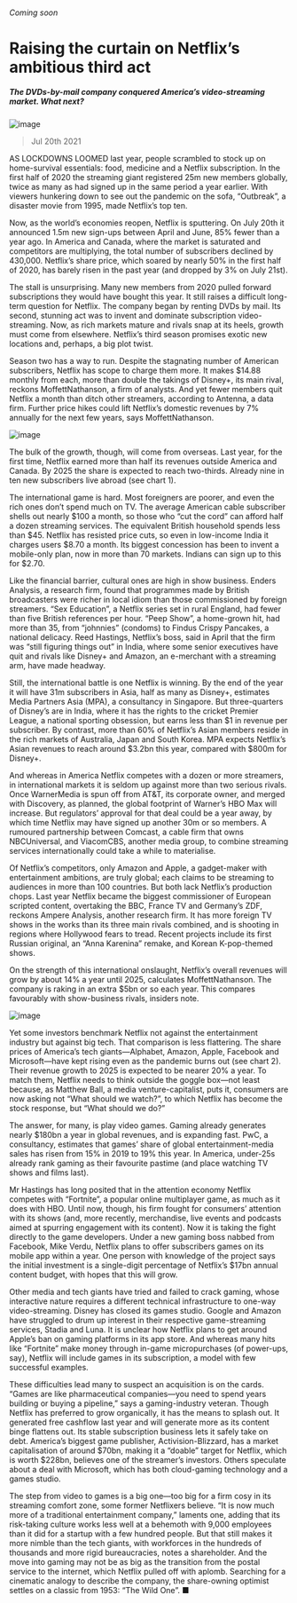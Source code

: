 ###### Coming soon
# Raising the curtain on Netflix’s ambitious third act 
##### The DVDs-by-mail company conquered America’s video-streaming market. What next? 
![image](images/20210724_WBP502.jpg) 
> Jul 20th 2021 
AS LOCKDOWNS LOOMED last year, people scrambled to stock up on home-survival essentials: food, medicine and a Netflix subscription. In the first half of 2020 the streaming giant registered 25m new members globally, twice as many as had signed up in the same period a year earlier. With viewers hunkering down to see out the pandemic on the sofa, “Outbreak”, a disaster movie from 1995, made Netflix’s top ten.
Now, as the world’s economies reopen, Netflix is sputtering. On July 20th it announced 1.5m new sign-ups between April and June, 85% fewer than a year ago. In America and Canada, where the market is saturated and competitors are multiplying, the total number of subscribers declined by 430,000. Netflix’s share price, which soared by nearly 50% in the first half of 2020, has barely risen in the past year (and dropped by 3% on July 21st).

The stall is unsurprising. Many new members from 2020 pulled forward subscriptions they would have bought this year. It still raises a difficult long-term question for Netflix. The company began by renting DVDs by mail. Its second, stunning act was to invent and dominate subscription video-streaming. Now, as rich markets mature and rivals snap at its heels, growth must come from elsewhere. Netflix’s third season promises exotic new locations and, perhaps, a big plot twist.

Season two has a way to run. Despite the stagnating number of American subscribers, Netflix has scope to charge them more. It makes $14.88 monthly from each, more than double the takings of Disney+, its main rival, reckons MoffettNathanson, a firm of analysts. And yet fewer members quit Netflix a month than ditch other streamers, according to Antenna, a data firm. Further price hikes could lift Netflix’s domestic revenues by 7% annually for the next few years, says MoffettNathanson.
![image](images/20210724_WBC885_0.png) 

The bulk of the growth, though, will come from overseas. Last year, for the first time, Netflix earned more than half its revenues outside America and Canada. By 2025 the share is expected to reach two-thirds. Already nine in ten new subscribers live abroad (see chart 1).
The international game is hard. Most foreigners are poorer, and even the rich ones don’t spend much on TV. The average American cable subscriber shells out nearly $100 a month, so those who “cut the cord” can afford half a dozen streaming services. The equivalent British household spends less than $45. Netflix has resisted price cuts, so even in low-income India it charges users $8.70 a month. Its biggest concession has been to invent a mobile-only plan, now in more than 70 markets. Indians can sign up to this for $2.70.
Like the financial barrier, cultural ones are high in show business. Enders Analysis, a research firm, found that programmes made by British broadcasters were richer in local idiom than those commissioned by foreign streamers. “Sex Education”, a Netflix series set in rural England, had fewer than five British references per hour. “Peep Show”, a home-grown hit, had more than 35, from “johnnies” (condoms) to Findus Crispy Pancakes, a national delicacy. Reed Hastings, Netflix’s boss, said in April that the firm was “still figuring things out” in India, where some senior executives have quit and rivals like Disney+ and Amazon, an e-merchant with a streaming arm, have made headway.
Still, the international battle is one Netflix is winning. By the end of the year it will have 31m subscribers in Asia, half as many as Disney+, estimates Media Partners Asia (MPA), a consultancy in Singapore. But three-quarters of Disney’s are in India, where it has the rights to the cricket Premier League, a national sporting obsession, but earns less than $1 in revenue per subscriber. By contrast, more than 60% of Netflix’s Asian members reside in the rich markets of Australia, Japan and South Korea. MPA expects Netflix’s Asian revenues to reach around $3.2bn this year, compared with $800m for Disney+.
And whereas in America Netflix competes with a dozen or more streamers, in international markets it is seldom up against more than two serious rivals. Once WarnerMedia is spun off from AT&amp;T, its corporate owner, and merged with Discovery, as planned, the global footprint of Warner’s HBO Max will increase. But regulators’ approval for that deal could be a year away, by which time Netflix may have signed up another 30m or so members. A rumoured partnership between Comcast, a cable firm that owns NBCUniversal, and ViacomCBS, another media group, to combine streaming services internationally could take a while to materialise.
Of Netflix’s competitors, only Amazon and Apple, a gadget-maker with entertainment ambitions, are truly global; each claims to be streaming to audiences in more than 100 countries. But both lack Netflix’s production chops. Last year Netflix became the biggest commissioner of European scripted content, overtaking the BBC, France TV and Germany’s ZDF, reckons Ampere Analysis, another research firm. It has more foreign TV shows in the works than its three main rivals combined, and is shooting in regions where Hollywood fears to tread. Recent projects include its first Russian original, an “Anna Karenina” remake, and Korean K-pop-themed shows.
On the strength of this international onslaught, Netflix’s overall revenues will grow by about 14% a year until 2025, calculates MoffettNathanson. The company is raking in an extra $5bn or so each year. This compares favourably with show-business rivals, insiders note.
![image](images/20210724_WBC004.png) 

Yet some investors benchmark Netflix not against the entertainment industry but against big tech. That comparison is less flattering. The share prices of America’s tech giants—Alphabet, Amazon, Apple, Facebook and Microsoft—have kept rising even as the pandemic burns out (see chart 2). Their revenue growth to 2025 is expected to be nearer 20% a year. To match them, Netflix needs to think outside the goggle box—not least because, as Matthew Ball, a media venture-capitalist, puts it, consumers are now asking not “What should we watch?”, to which Netflix has become the stock response, but “What should we do?”
The answer, for many, is play video games. Gaming already generates nearly $180bn a year in global revenues, and is expanding fast. PwC, a consultancy, estimates that games’ share of global entertainment-media sales has risen from 15% in 2019 to 19% this year. In America, under-25s already rank gaming as their favourite pastime (and place watching TV shows and films last).
Mr Hastings has long posited that in the attention economy Netflix competes with “Fortnite”, a popular online multiplayer game, as much as it does with HBO. Until now, though, his firm fought for consumers’ attention with its shows (and, more recently, merchandise, live events and podcasts aimed at spurring engagement with its content). Now it is taking the fight directly to the game developers. Under a new gaming boss nabbed from Facebook, Mike Verdu, Netflix plans to offer subscribers games on its mobile app within a year. One person with knowledge of the project says the initial investment is a single-digit percentage of Netflix’s $17bn annual content budget, with hopes that this will grow.
Other media and tech giants have tried and failed to crack gaming, whose interactive nature requires a different technical infrastructure to one-way video-streaming. Disney has closed its games studio. Google and Amazon have struggled to drum up interest in their respective game-streaming services, Stadia and Luna. It is unclear how Netflix plans to get around Apple’s ban on gaming platforms in its app store. And whereas many hits like “Fortnite” make money through in-game micropurchases (of power-ups, say), Netflix will include games in its subscription, a model with few successful examples.
These difficulties lead many to suspect an acquisition is on the cards. “Games are like pharmaceutical companies—you need to spend years building or buying a pipeline,” says a gaming-industry veteran. Though Netflix has preferred to grow organically, it has the means to splash out. It generated free cashflow last year and will generate more as its content binge flattens out. Its stable subscription business lets it safely take on debt. America’s biggest game publisher, Activision-Blizzard, has a market capitalisation of around $70bn, making it a “doable” target for Netflix, which is worth $228bn, believes one of the streamer’s investors. Others speculate about a deal with Microsoft, which has both cloud-gaming technology and a games studio.
The step from video to games is a big one—too big for a firm cosy in its streaming comfort zone, some former Netflixers believe. “It is now much more of a traditional entertainment company,” laments one, adding that its risk-taking culture works less well at a behemoth with 9,000 employees than it did for a startup with a few hundred people. But that still makes it more nimble than the tech giants, with workforces in the hundreds of thousands and more rigid bureaucracies, notes a shareholder. And the move into gaming may not be as big as the transition from the postal service to the internet, which Netflix pulled off with aplomb. Searching for a cinematic analogy to describe the company, the share-owning optimist settles on a classic from 1953: “The Wild One”. ■
